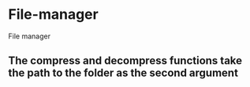 # File-manager

File manager

## The compress and decompress functions take the path to the folder as the second argument